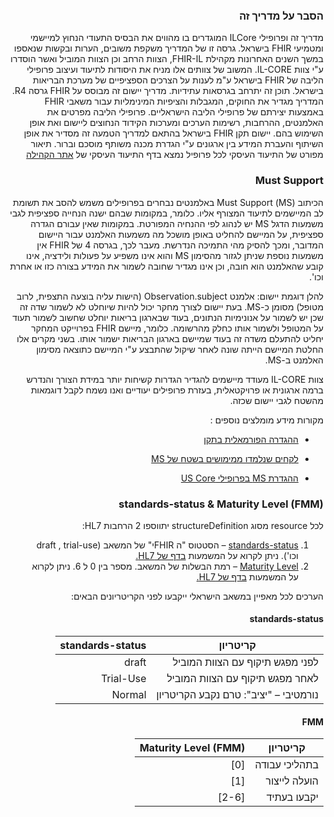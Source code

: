 <div id="intro" dir="rtl" markdown="1">

### הסבר על מדריך זה
מדריך זה ופרופילי ILCore המוגדרים בו מהווים את הבסיס התעודי הנחוץ למיישמי ומטמיעי FHIR בישראל. גרסה זו של המדריך משקפת משובים, הערות ובקשות שנאספו במשך השנים האחרונות מקהילת  FHIR-IL, הצוות הרחב וכן הצוות המוביל ואשר הוסדרו ע"י צוות IL-CORE. המשוב של צוותים אלו מניח את היסודות לתיעוד ועיצוב פרופילי הליבה של FHIR בישראל ע"מ לענות על הצרכים הספציפיים של מערכת הבריאות בישראל. תוכן זה יתרחב בגרסאות עתידיות.
מדריך יישום זה מבוסס על FHIR גרסה R4. המדריך מגדיר את החוקים, המגבלות והציפיות המינימליות עבור משאבי FHIR באמצעות יצירתם של פרופילי הליבה הישראליים. פרופילי הליבה מפרטים את האלמנטים, ההרחבות, רשימות הערכים ומערכות הקידוד הנחוצים ליישום ואת אופן השימוש בהם. 
יישום תקן FHIR בישראל בהתאם למדריך הטמעה זה מסדיר את אופן השיתוף והעברת המידע בין ארגונים ע"י הגדרת מכנה משותף מוסכם וברור. 
תיאור מפורט של התיעוד העיסקי לכל פרופיל נמצא בדף התיעוד העיסקי של [אתר הקהילה]( https://www.fhir-il-community.org/fhir-israel-core)

### Must Support

הכיתוב (MS) Must Support באלמנטים נבחרים בפרופילים משמש להסב את תשומת לב המיישמים לתיעוד המצורף אליו. כלומר, במקומות שבהם ישנה הנחייה ספציפית לגבי משמעות הדגל MS יש לנהוג לפי ההנחיה המפורטת. במקומות שאין עבורם הגדרה ספציפית, על המיישם להחליט באופן מושכל מה משמעות האלמנט עבור היישום המדובר, ומכך להסיק מהי התמיכה הנדרשת. מעבר לכך, בגרסה 4 של FHIR אין משמעות נוספת שניתן לגזור מהסימון MS והוא אינו משפיע על פעולות ולידציה, אינו קובע שהאלמנט הוא חובה, וכן אינו מגדיר שחובה לשמור את המידע בצורה כזו או אחרת וכו'.

להלן דוגמת יישום: אלמנט Observation.subject (הישות עליה בוצעה התצפית, לרוב מטופל) מסומן כ-MS. בעת יישום לצורך מחקר יכול להיות שיוחלט לא לשמור שדה זה שכן יש לשמור על אנונימיות הנתונים, בעוד שבארגון בריאות יוחלט שחשוב לשמור תעוד על המטופל ולשמור אותו כחלק מהרשומה. כלומר, מיישם FHIR בפרוייקט המחקר יחליט להתעלם משדה זה בעוד שמיישם בארגון הבריאות ישמור אותו. בשני מקרים אלו החלטת המיישם הייתה שונה לאחר שיקול שהתבצע ע"י המיישם כתוצאה מסימון האלמנט ב-MS.

צוות IL-CORE מעודד מיישמים להגדיר הגדרות קשיחות יותר במידת הצורך והנדרש ברמה ארגונית או פרויקטאלית, בעזרת פרופילים יעודיים ואנו נשמח לקבל דוגמאות מהשטח לגבי יישום שכזה.

מקורות מידע מומלצים נוספים :

* [ההגדרה הפורמאלית בתקן](https://www.hl7.org/fhir/R4/profiling.html#mustsupport) 

* [לקחים שנלמדו ממימושים בשטח של MS](
https://confluence.hl7.org/display/FMG/Clarification+to+the+Term+Must+Support)

* [ההגדרת MS בפרופילי US Core](https://build.fhir.org/ig/HL7/US-Core/must-support.html#must-support-elements)


### standards-status & Maturity Level (FMM)
לכל resource מסוג structureDefinition יתווספו 2 הרחבות HL7:
1. [standards-status](https://hl7.org/fhir/R4/extension-structuredefinition-standards-status.html) – הסטטוס "ה FHIRי" של המשאב (draft , trial-use וכו'). ניתן לקרוא על המשמעות [בדף של HL7.](https://hl7.org/fhir/R4/versions.html#std-process)
2. [Maturity Level](https://hl7.org/fhir/R4/extension-structuredefinition-fmm-definitions.html#extension.fmm) – רמת הבשלות של המשאב. מספר בין 0 ל 6. ניתן לקרוא על המשמעות [בדף של HL7.](https://hl7.org/fhir/R4/versions.html#maturity)


הערכים לכל מאפיין במשאב הישראלי ייקבעו לפני הקריטריונים הבאים:
#### standards-status

|   קריטריון  |  standards-status |
| --- | --- |
|   לפני מפגש תיקוף עם הצוות המוביל | draft |
|   לאחר מפגש תיקוף עם הצוות המוביל | Trial-Use | 
| נורמטיבי – "יציב": טרם נקבע הקריטריון | Normal |

#### FMM

|   קריטריון  |  Maturity Level (FMM) |
| --- | --- |
| בתהליכי עבודה |  \[0]  |
| הועלה לייצור    |  \[1] |
| יקבעו בעתיד | \[2-6]   |

</div>